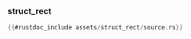 ### struct_rect

```rust
{{#rustdoc_include assets/struct_rect/source.rs}}
```
<div class="flex-container vis_block" style="position:relative; margin-left:-75px; margin-right:-75px; display: none;">
  <object type="image/svg+xml" class="struct_rect code_panel" data="assets/struct_rect/vis_code.svg"></object>
  <object type="image/svg+xml" class="struct_rect tl_panel" data="assets/struct_rect/vis_timeline.svg" style="width: auto;" onmouseenter="helpers('struct_rect')"></object>
</div>